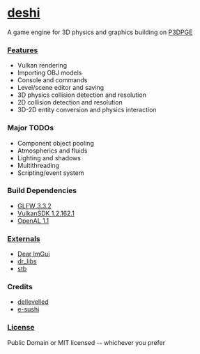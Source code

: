 [deshi](https://github.com/DelleVelleD/deshi)
===
A game engine for 3D physics and graphics building on [P3DPGE](https://github.com/SushiSalad/P3DPGE)

### [Features](https://github.com/DelleVelleD/deshi/wiki)
* Vulkan rendering
* Importing OBJ models
* Console and commands
* Level/scene editor and saving
* 3D physics collision detection and resolution
* 2D collision detection and resolution
* 3D-2D entity conversion and physics interaction

### Major TODOs
* Component object pooling
* Atmospherics and fluids
* Lighting and shadows
* Multithreading
* Scripting/event system

### Build Dependencies
* [GLFW 3.3.2](https://github.com/glfw/glfw/releases/tag/3.3.2)
* [VulkanSDK 1.2.162.1](https://vulkan.lunarg.com/sdk/home)
* [OpenAL 1.1](https://www.openal.org/downloads/)

### [Externals](https://github.com/DelleVelleD/deshi/tree/main/src/external)
* [Dear ImGui](https://github.com/ocornut/imgui)
* [dr_libs](https://github.com/mackron/dr_libs)
* [stb](https://github.com/nothings/stb)

### Credits
* [dellevelled](https://github.com/DelleVelleD)
* [e-sushi](https://github.com/e-sushi)

### [License](LICENSE)
Public Domain or MIT licensed -- whichever you prefer
